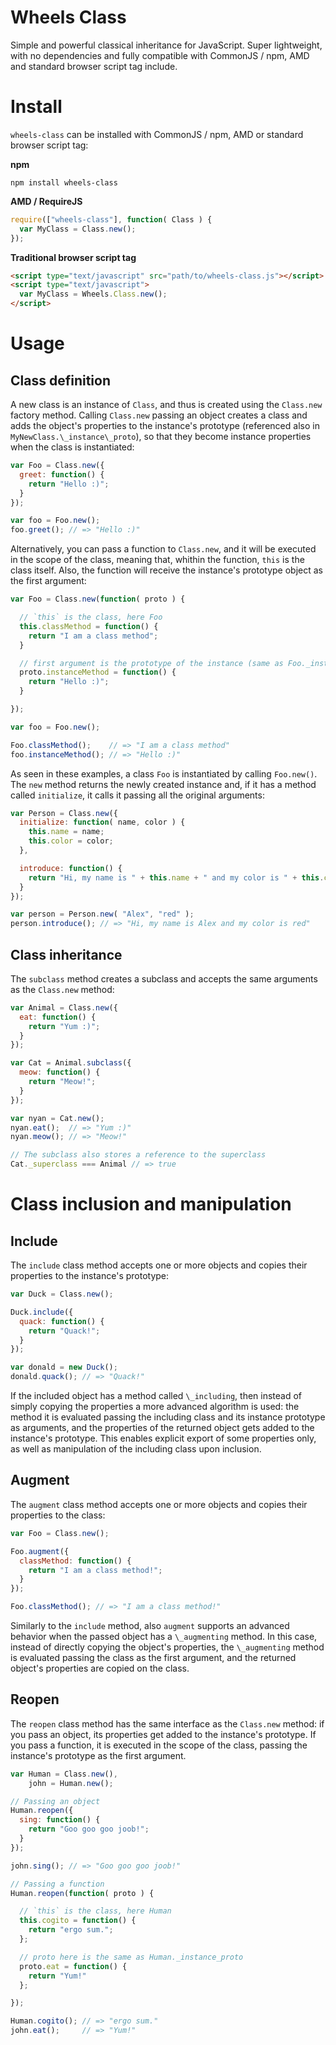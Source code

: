 Wheels Class
===========

Simple and powerful classical inheritance for JavaScript. Super lightweight, with no dependencies and fully compatible with CommonJS / npm, AMD and standard browser script tag include.


Install
=======

`wheels-class` can be installed with CommonJS / npm, AMD or standard browser script tag:

**npm**

```shell
npm install wheels-class
```

**AMD / RequireJS**

```javascript
require(["wheels-class"], function( Class ) {
  var MyClass = Class.new();
});
```

**Traditional browser script tag**

```html
<script type="text/javascript" src="path/to/wheels-class.js"></script>
<script type="text/javascript">
  var MyClass = Wheels.Class.new();
</script>
```


Usage
=====

Class definition
----------------

A new class is an instance of `Class`, and thus is created using the `Class.new` factory method. Calling `Class.new` passing an object creates a class and adds the object's properties to the instance's prototype (referenced also in `MyNewClass.\_instance\_proto`), so that they become instance properties when the class is instantiated:

```javascript
var Foo = Class.new({
  greet: function() {
    return "Hello :)";
  }
});

var foo = Foo.new();
foo.greet(); // => "Hello :)"
```

Alternatively, you can pass a function to `Class.new`, and it will be executed in the scope of the class, meaning that, whithin the function, `this` is the class itself. Also, the function will receive the instance's prototype object as the first argument:

```javascript
var Foo = Class.new(function( proto ) {

  // `this` is the class, here Foo
  this.classMethod = function() {
    return "I am a class method";
  }

  // first argument is the prototype of the instance (same as Foo._instance_proto)
  proto.instanceMethod = function() {
    return "Hello :)";
  }

});

var foo = Foo.new();

Foo.classMethod();    // => "I am a class method"
foo.instanceMethod(); // => "Hello :)"
```

As seen in these examples, a class `Foo` is instantiated by calling `Foo.new()`. The `new` method returns the newly created instance and, if it has a method called `initialize`, it calls it passing all the original arguments:

```javascript
var Person = Class.new({
  initialize: function( name, color ) {
    this.name = name;
    this.color = color;
  },

  introduce: function() {
    return "Hi, my name is " + this.name + " and my color is " + this.color;
  }
});

var person = Person.new( "Alex", "red" );
person.introduce(); // => "Hi, my name is Alex and my color is red"
```

Class inheritance
-----------------

The `subclass` method creates a subclass and accepts the same arguments as the `Class.new` method:

```javascript
var Animal = Class.new({
  eat: function() {
    return "Yum :)";
  }
});

var Cat = Animal.subclass({
  meow: function() {
    return "Meow!";
  }
});

var nyan = Cat.new();
nyan.eat();  // => "Yum :)"
nyan.meow(); // => "Meow!"

// The subclass also stores a reference to the superclass
Cat._superclass === Animal // => true
```

Class inclusion and manipulation
================================

Include
-------

The `include` class method accepts one or more objects and copies their properties to the instance's prototype:

```javascript
var Duck = Class.new();

Duck.include({
  quack: function() {
    return "Quack!";
  }
});

var donald = new Duck();
donald.quack(); // => "Quack!"
```

If the included object has a method called `\_including`, then instead of simply copying the properties a more advanced algorithm is used: the method it is evaluated passing the including class and its instance prototype as arguments, and the properties of the returned object gets added to the instance's prototype. This enables explicit export of some properties only, as well as manipulation of the including class upon inclusion.


Augment
-------

The `augment` class method accepts one or more objects and copies their properties to the class:

```javascript
var Foo = Class.new();

Foo.augment({
  classMethod: function() {
    return "I am a class method!";
  }
});

Foo.classMethod(); // => "I am a class method!"
```

Similarly to the `include` method, also `augment` supports an advanced behavior when the passed object has a `\_augmenting` method. In this case, instead of directly copying the object's properties, the `\_augmenting` method is evaluated passing the class as the first argument, and the returned object's properties are copied on the class.


Reopen
------

The `reopen` class method has the same interface as the `Class.new` method: if you pass an object, its properties get added to the instance's prototype. If you pass a function, it is executed in the scope of the class, passing the instance's prototype as the first argument.

```javascript
var Human = Class.new(),
    john = Human.new();

// Passing an object
Human.reopen({
  sing: function() {
    return "Goo goo goo joob!";
  }
});

john.sing(); // => "Goo goo goo joob!"

// Passing a function
Human.reopen(function( proto ) {

  // `this` is the class, here Human
  this.cogito = function() {
    return "ergo sum.";
  };

  // proto here is the same as Human._instance_proto
  proto.eat = function() {
    return "Yum!"
  };

});

Human.cogito(); // => "ergo sum."
john.eat();     // => "Yum!"
```
